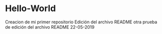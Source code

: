 # Hello-World
Creacion de mi primer repositorio
Edición del archivo README
otra prueba de edición del archivo README 22-05-2019
